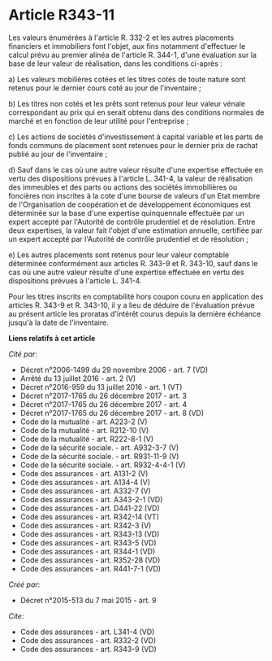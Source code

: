 # Article R343-11

Les valeurs énumérées à l'article R. 332-2 et les autres placements financiers et immobiliers font l'objet, aux fins
notamment d'effectuer le calcul prévu au premier alinéa de l'article R. 344-1, d'une évaluation sur la base de leur valeur de
réalisation, dans les conditions ci-après : 

a) Les valeurs mobilières cotées et les titres cotés de toute nature sont retenus pour le dernier cours coté au jour de
l'inventaire ; 

b) Les titres non cotés et les prêts sont retenus pour leur valeur vénale correspondant au prix qui en serait obtenu dans des
conditions normales de marché et en fonction de leur utilité pour l'entreprise ; 

c) Les actions de sociétés d'investissement à capital variable et les parts de fonds communs de placement sont retenues pour
le dernier prix de rachat publié au jour de l'inventaire ; 

d) Sauf dans le cas où une autre valeur résulte d'une expertise effectuée en vertu des dispositions prévues à l'article L.
341-4, la valeur de réalisation des immeubles et des parts ou actions des sociétés immobilières ou foncières non inscrites à
la cote d'une bourse de valeurs d'un Etat membre de l'Organisation de coopération et de développement économiques est
déterminée sur la base d'une expertise quinquennale effectuée par un expert accepté par l'Autorité de contrôle prudentiel et
de résolution. Entre deux expertises, la valeur fait l'objet d'une estimation annuelle, certifiée par un expert accepté par
l'Autorité de contrôle prudentiel et de résolution ; 

e) Les autres placements sont retenus pour leur valeur comptable déterminée conformément aux articles R. 343-9 et R. 343-10,
sauf dans le cas où une autre valeur résulte d'une expertise effectuée en vertu des dispositions prévues à l'article L.
341-4. 

Pour les titres inscrits en comptabilité hors coupon couru en application des articles R. 343-9 et R. 343-10, il y a lieu de
déduire de l'évaluation prévue au présent article les proratas d'intérêt courus depuis la dernière échéance jusqu'à la date
de l'inventaire.

**Liens relatifs à cet article**

_Cité par_:

  - Décret n°2006-1499 du 29 novembre 2006 - art. 7 (VD)
  - Arrêté du 13 juillet 2016 - art. 2 (V)
  - Décret n°2016-959 du 13 juillet 2016 - art. 1 (VT)
  - Décret n°2017-1765 du 26 décembre 2017 - art. 3
  - Décret n°2017-1765 du 26 décembre 2017 - art. 4
  - Décret n°2017-1765 du 26 décembre 2017 - art. 8 (VD)
  - Code de la mutualité - art. A223-2 (V)
  - Code de la mutualité - art. R212-10 (V)
  - Code de la mutualité - art. R222-8-1 (V)
  - Code de la sécurité sociale. - art. A932-3-7 (V)
  - Code de la sécurité sociale. - art. R931-11-9 (V)
  - Code de la sécurité sociale. - art. R932-4-4-1 (V)
  - Code des assurances - art. A131-2 (V)
  - Code des assurances - art. A134-4 (V)
  - Code des assurances - art. A332-7 (V)
  - Code des assurances - art. A343-2-1 (VD)
  - Code des assurances - art. D441-22 (VD)
  - Code des assurances - art. R342-14 (VT)
  - Code des assurances - art. R342-3 (V)
  - Code des assurances - art. R343-13 (VD)
  - Code des assurances - art. R343-5 (VD)
  - Code des assurances - art. R344-1 (VD)
  - Code des assurances - art. R352-28 (VD)
  - Code des assurances - art. R441-7-1 (VD)

_Créé par_:

  - Décret n°2015-513 du 7 mai 2015 - art. 9

_Cite_:

  - Code des assurances - art. L341-4 (VD)
  - Code des assurances - art. R332-2 (VD)
  - Code des assurances - art. R343-9 (VD)
